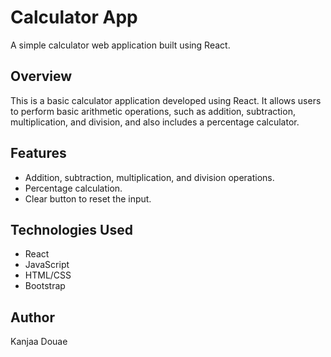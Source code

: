 # Calculator App

A simple calculator web application built using React.

## Overview

This is a basic calculator application developed using React. It allows users to perform basic arithmetic operations, such as addition, subtraction, multiplication, and division, and also includes a percentage calculator.

## Features

- Addition, subtraction, multiplication, and division operations.
- Percentage calculation.
- Clear button to reset the input.

## Technologies Used

- React
- JavaScript
- HTML/CSS
- Bootstrap

## Author
Kanjaa Douae
